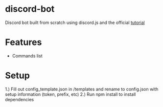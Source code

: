 # discord-bot

Discord bot built from scratch using discord.js and the official [tutorial](https://discordjs.guide/)

# Features

- Commands list

# Setup

1.) Fill out config_template.json in /templates and rename to config.json with setup information (token, prefix, etc)
2.) Run npm install to install dependencies

